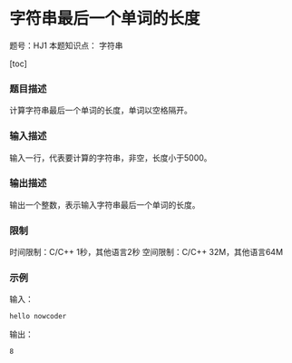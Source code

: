 # 	字符串最后一个单词的长度

题号：HJ1
本题知识点： 字符串

[toc]

### 题目描述

计算字符串最后一个单词的长度，单词以空格隔开。

### 输入描述

输入一行，代表要计算的字符串，非空，长度小于5000。

### 输出描述

输出一个整数，表示输入字符串最后一个单词的长度。

### 限制
时间限制：C/C++ 1秒，其他语言2秒 
空间限制：C/C++ 32M，其他语言64M

### 示例

输入：
```
hello nowcoder
```

输出：
```
8
```